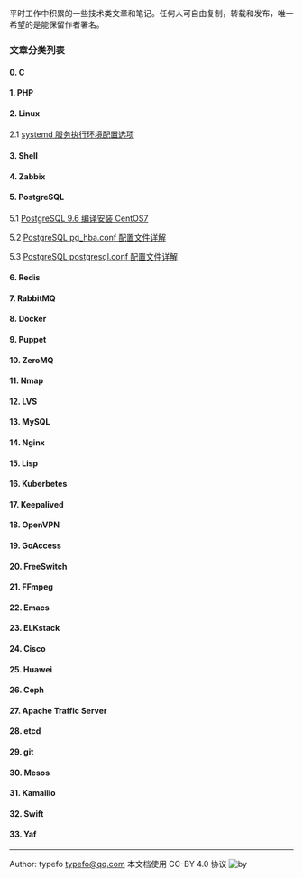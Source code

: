 平时工作中积累的一些技术类文章和笔记。任何人可自由复制，转载和发布，唯一希望的是能保留作者署名。

### 文章分类列表

#### 0. C
#### 1. PHP
#### 2. Linux
2.1 [systemd  服务执行环境配置选项](linux/systemd-execution-environment-configuration.md)
#### 3. Shell
#### 4. Zabbix
#### 5. PostgreSQL
5.1 [PostgreSQL 9.6 编译安装 CentOS7](postgresql/postgresql9.6-compile-for-centos7.md)

5.2 [PostgreSQL pg_hba.conf 配置文件详解](postgresql/pg_hba-configuration-file.md)

5.3 [PostgreSQL postgresql.conf 配置文件详解](postgresql/postgresql-configuration-file.md)

#### 6. Redis
#### 7. RabbitMQ
#### 8. Docker
#### 9. Puppet
#### 10. ZeroMQ
#### 11. Nmap
#### 12. LVS
#### 13. MySQL
#### 14. Nginx
#### 15. Lisp
#### 16. Kuberbetes
#### 17. Keepalived
#### 18. OpenVPN
#### 19. GoAccess
#### 20. FreeSwitch
#### 21. FFmpeg
#### 22. Emacs
#### 23. ELKstack
#### 24. Cisco
#### 25. Huawei
#### 26. Ceph
#### 27. Apache Traffic Server
#### 28. etcd
#### 29. git
#### 30. Mesos
#### 31. Kamailio
#### 32. Swift
#### 33. Yaf

--------------------------------------

Author: typefo <typefo@qq.com> 本文档使用 CC-BY 4.0 协议 ![by](https://i.creativecommons.org/l/by/4.0/80x15.png)
